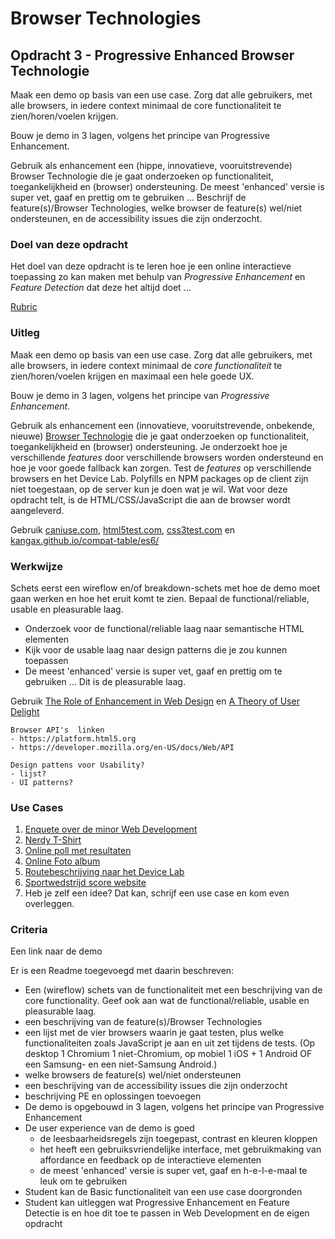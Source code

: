 # Browser Technologies

## Opdracht 3 - Progressive Enhanced Browser Technologie

Maak een demo op basis van een use case. Zorg dat alle gebruikers, met alle browsers, in iedere context minimaal de core functionaliteit te zien/horen/voelen krijgen.

Bouw je demo in 3 lagen, volgens het principe van Progressive Enhancement.

Gebruik als enhancement een (hippe, innovatieve, vooruitstrevende) Browser Technologie die je gaat onderzoeken op functionaliteit, toegankelijkheid en (browser) ondersteuning. De meest 'enhanced' versie is super vet, gaaf en prettig om te gebruiken …
Beschrijf de feature(s)/Browser Technologies, welke browser de feature(s) wel/niet ondersteunen, en de accessibility issues die zijn onderzocht.

### Doel van deze opdracht

Het doel van deze opdracht is te leren hoe je een online interactieve toepassing zo kan maken met behulp van _Progressive Enhancement_ en _Feature Detection_ dat deze het altijd doet ...

[Rubric](https://docs.google.com/spreadsheets/d/1MV3BWwwg_Zz1n-S_qOM4iSm4gA4M6g0xAxGacyaPuac/)

### Uitleg

Maak een demo op basis van een use case. Zorg dat alle gebruikers, met alle browsers, in iedere context minimaal de _core functionaliteit_ te zien/horen/voelen krijgen en maximaal een hele goede UX.

Bouw je demo in 3 lagen, volgens het principe van _Progressive Enhancement_.

Gebruik als enhancement een (innovatieve, vooruitstrevende, onbekende, nieuwe) [Browser Technologie](https://platform.html5.org) die je gaat onderzoeken op functionaliteit, toegankelijkheid en (browser) ondersteuning.
Je onderzoekt hoe je verschillende _features_ door verschillende browsers worden ondersteund en hoe je voor goede fallback kan zorgen. Test de _features_ op verschillende browsers en het Device Lab.
Polyfills en NPM packages op de client zijn niet toegestaan, op de server kun je doen wat je wil. Wat voor deze opdracht telt, is de HTML/CSS/JavaScript die aan de browser wordt aangeleverd.

Gebruik [caniuse.com](https://caniuse.com), [html5test.com](https://html5test.com), [css3test.com](http://css3test.com) en [kangax.github.io/compat-table/es6/](https://kangax.github.io/compat-table/es6/)

### Werkwijze

Schets eerst een wireflow en/of breakdown-schets met hoe de demo moet gaan werken en hoe het eruit komt te zien. Bepaal de functional/reliable, usable en pleasurable laag.

- Onderzoek voor de functional/reliable laag naar semantische HTML elementen
- Kijk voor de usable laag naar design patterns die je zou kunnen toepassen
- De meest 'enhanced' versie is super vet, gaaf en prettig om te gebruiken … Dit is de pleasurable laag.

Gebruik [The Role of Enhancement in Web Design](https://www.nngroup.com/articles/enhancement/) en [A Theory of User Delight](https://www.nngroup.com/articles/theory-user-delight/)


	Browser API's  linken 
	- https://platform.html5.org
	- https://developer.mozilla.org/en-US/docs/Web/API

	Design pattens voor Usability?
	- lijst?
	- UI patterns?



### Use Cases

1. [Enquete over de minor Web Development](Opdracht3-enquete.md)
2. [Nerdy T-Shirt](Opdracht3-t-nerdy-shirt.md)
3. [Online poll met resultaten](Opdracht3-online-poll.md)
4. [Online Foto album](Opdracht3-online-foto-album.md)
5. [Routebeschrijving naar het Device Lab](Opdracht3-routebeschrijving-device-lab.md)
6. [Sportwedstrijd score website](Opdracht3-score-website.md)
7. Heb je zelf een idee? Dat kan, schrijf een use case en kom even overleggen.


### Criteria

Een link naar de demo

Er is een Readme toegevoegd met daarin beschreven:
-	Een (wireflow) schets van de functionaliteit met een beschrijving van de core functionality. Geef ook aan wat de functional/reliable, usable en pleasurable laag.
-	een beschrijving van de feature(s)/Browser Technologies
-	een lijst met de vier browsers waarin je gaat testen, plus welke functionaliteiten zoals JavaScript je aan en uit zet tijdens de tests.	(Op desktop 1 Chromium 1 niet-Chromium, op mobiel 1 iOS + 1 Android OF een Samsung- en een niet-Samsung Android.)
-	welke browsers de feature(s) wel/niet ondersteunen
-	een beschrijving van de accessibility issues die zijn onderzocht
-	beschrijving PE en oplossingen toevoegen
-	De demo is opgebouwd in 3 lagen, volgens het principe van Progressive Enhancement
-	De user experience van de demo is goed
	-	de leesbaarheidsregels zijn toegepast, contrast en kleuren kloppen
	-	het heeft een gebruiksvriendelijke interface, met gebruikmaking van affordance en feedback op de interactieve elementen
	-	de meest 'enhanced' versie is super vet, gaaf en h-e-l-e-maal te leuk om te gebruiken
-	Student kan de Basic functionaliteit van een use case doorgronden
-	Student kan uitleggen wat Progressive Enhancement en Feature Detectie is en hoe dit toe te passen in Web Development en de eigen opdracht
